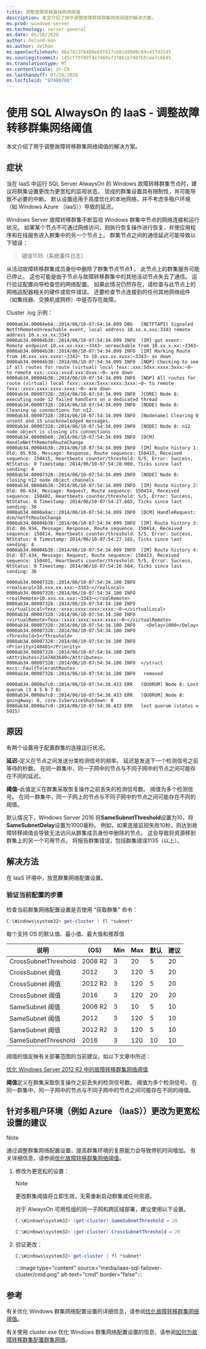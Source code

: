 ```yaml
---
title: 调整故障转移基线网络阈值
description: 本文介绍了用于调整故障转移群集网络阈值的解决方案。
ms.prod: windows-server
ms.technology: server-general
ms.date: 05/28/2020
author: Deland-Han
ms.author: delhan
ms.openlocfilehash: 86a7023f6480e68f917cb8cdd9d0c69c417d3145
ms.sourcegitcommit: 145cf75f89f4e7460e737861b7407b5cee7c6645
ms.translationtype: MT
ms.contentlocale: zh-CN
ms.lasthandoff: 07/29/2020
ms.locfileid: "87409788"
---
```

# <a name="iaas-with-sql-alwayson---tuning-failover-cluster-network-thresholds"></a>使用 SQL AlwaysOn 的 IaaS - 调整故障转移群集网络阈值

本文介绍了用于调整故障转移群集网络阈值的解决方案。

## <a name="symptom"></a>症状

当在 IaaS 中运行 SQL Server AlwaysOn 的 Windows 故障转移群集节点时，建议将群集设置更改为更宽松的监视状态。 现成的群集设置具有限制性，并可能导致不必要的中断。 默认设置适用于高度优化的本地网络，并不考虑多租户环境（如 Windows Azure （IaaS））导致的延迟。

Windows Server 故障转移群集不断监视 Windows 群集中节点的网络连接和运行状况。  如果某个节点不可通过网络访问，则执行恢复操作进行恢复，并使应用程序和在线服务进入群集中的另一个节点上。 群集节点之间的通信延迟可能导致以下错误：

> 错误1135（系统事件日志）

从活动故障转移群集成员身份中删除了群集节点节点**1** 。 此节点上的群集服务可能已停止。 这也可能是由于节点与故障转移群集中的其他活动节点失去了通信。 运行验证配置向导检查您的网络配置。 如果此情况仍然存在，请检查与此节点上的网络适配器相关的硬件或软件错误。 还要检查节点连接到的任何其他网络组件（如集线器、交换机或网桥）中是否存在故障。

Cluster .log 示例：

```console
0000ab34.00004e64::2014/06/10-07:54:34.099 DBG   [NETFTAPI] Signaled NetftRemoteUnreachable event, local address 10.xx.x.xxx:3343 remote address 10.x.xx.xx:3343
0000ab34.00004b38::2014/06/10-07:54:34.099 INFO  [IM] got event: Remote endpoint 10.xx.xx.xxx:~3343~ unreachable from 10.xx.x.xx:~3343~
0000ab34.00004b38::2014/06/10-07:54:34.099 INFO  [IM] Marking Route from 10.xxx.xxx.xxxx:~3343~ to 10.xxx.xx.xxxx:~3343~ as down
0000ab34.00004b38::2014/06/10-07:54:34.099 INFO  [NDP] Checking to see if all routes for route (virtual) local fexx::xxx:5dxx:xxxx:3xxx:~0~ to remote xxx::cxxx:xxxd:xxx:dxxx:~0~ are down
0000ab34.00004b38::2014/06/10-07:54:34.099 INFO  [NDP] All routes for route (virtual) local fxxx::xxxx:5xxx:xxxx:3xxx:~0~ to remote fexx::xxxx:xxxx:xxxx:xxxx:~0~ are down
0000ab34.00007328::2014/06/10-07:54:34.099 INFO  [CORE] Node 8: executing node 12 failed handlers on a dedicated thread
0000ab34.00007328::2014/06/10-07:54:34.099 INFO  [NODE] Node 8: Cleaning up connections for n12.
0000ab34.00007328::2014/06/10-07:54:34.099 INFO  [Nodename] Clearing 0 unsent and 15 unacknowledged messages.
0000ab34.00007328::2014/06/10-07:54:34.099 INFO  [NODE] Node 8: n12 node object is closing its connections
0000ab34.00008b68::2014/06/10-07:54:34.099 INFO  [DCM] HandleNetftRemoteRouteChange
0000ab34.00004b38::2014/06/10-07:54:34.099 INFO  [IM] Route history 1: Old: 05.936, Message: Response, Route sequence: 150415, Received sequence: 150415, Heartbeats counter/threshold: 5/5, Error: Success, NtStatus: 0 Timestamp: 2014/06/10-07:54:28.000, Ticks since last sending: 4
0000ab34.00007328::2014/06/10-07:54:34.099 INFO  [NODE] Node 8: closing n12 node object channels
0000ab34.00004b38::2014/06/10-07:54:34.099 INFO  [IM] Route history 2: Old: 06.434, Message: Request, Route sequence: 150414, Received sequence: 150402, Heartbeats counter/threshold: 5/5, Error: Success, NtStatus: 0 Timestamp: 2014/06/10-07:54:27.665, Ticks since last sending: 36
0000ab34.0000a8ac::2014/06/10-07:54:34.099 INFO  [DCM] HandleRequest: dcm/netftRouteChange
0000ab34.00004b38::2014/06/10-07:54:34.099 INFO  [IM] Route history 3: Old: 06.934, Message: Response, Route sequence: 150414, Received sequence: 150414, Heartbeats counter/threshold: 5/5, Error: Success, NtStatus: 0 Timestamp: 2014/06/10-07:54:27.165, Ticks since last sending: 4
0000ab34.00004b38::2014/06/10-07:54:34.099 INFO  [IM] Route history 4: Old: 07.434, Message: Request, Route sequence: 150413, Received sequence: 150401, Heartbeats counter/threshold: 5/5, Error: Success, NtStatus: 0 Timestamp: 2014/06/10-07:54:26.664, Ticks since last sending: 36
```

```console
0000ab34.00007328::2014/06/10-07:54:34.100 INFO    <realLocal>10.xxx.xx.xxx:~3343~</realLocal>
0000ab34.00007328::2014/06/10-07:54:34.100 INFO    <realRemote>10.xxx.xx.xxx:~3343~</realRemote>
0000ab34.00007328::2014/06/10-07:54:34.100 INFO    <virtualLocal>fexx::xxxx:xxxx:xxxx:xxxx:~0~</virtualLocal>
0000ab34.00007328::2014/06/10-07:54:34.100 INFO    <virtualRemote>fexx::xxxx:xxxx:xxxx:xxxx:~0~</virtualRemote>
0000ab34.00007328::2014/06/10-07:54:34.100 INFO    <Delay>1000</Delay>
0000ab34.00007328::2014/06/10-07:54:34.100 INFO    <Threshold>5</Threshold>
0000ab34.00007328::2014/06/10-07:54:34.100 INFO    <Priority>140481</Priority>
0000ab34.00007328::2014/06/10-07:54:34.100 INFO    <Attributes>2147483649</Attributes>
0000ab34.00007328::2014/06/10-07:54:34.100 INFO  </struct mscs::FaultTolerantRoute>
0000ab34.00007328::2014/06/10-07:54:34.100 INFO   removed
```

```console
0000ab34.0000a7c0::2014/06/10-07:54:38.433 ERR   [QUORUM] Node 8: Lost quorum (3 4 5 6 7 8)
0000ab34.0000a7c0::2014/06/10-07:54:38.433 ERR   [QUORUM] Node 8: goingAway: 0, core.IsServiceShutdown: 0
0000ab34.0000a7c0::2014/06/10-07:54:38.433 ERR   lost quorum (status = 5925)
```

## <a name="cause"></a>原因

有两个设置用于配置群集的连接运行状况。

**延迟**–定义在节点之间发送分类检测信号的频率。  延迟是发送下一个检测信号之前等待的秒数。  在同一群集中，同一子网中的节点与不同子网中的节点之间可能存在不同的延迟。

**阈值**–此值定义在群集采取恢复操作之前丢失的检测信号数。  阈值为多个检测信号。  在同一群集中，同一子网上的节点与不同子网中的节点之间可能存在不同的阈值。

默认情况下，Windows Server 2016 将**SameSubnetThreshold**设置为10，将**SameSubnetDelay**设置为1000毫秒。 例如，如果连接监视失败10秒，则达到故障转移阈值会导致无法访问从群集成员身份中删除的节点。 这会导致将资源移到群集上的另一个可用节点。 将报告群集错误，包括群集错误1135（以上）。

## <a name="resolution"></a>解决方法

在 IaaS 环境中，放宽群集网络配置设置。

### <a name="steps-to-verify-current-configuration"></a>验证当前配置的步骤

检查当前群集网络配置设置是否使用 "获取群集" 命令：

```powershell
C:\Windows\system32> get-cluster | fl *subnet*
```

每个支持 OS 的默认值、最小值、最大值和推荐值

| 说明 | (OS) | Min | Max | 默认 | 建议 |
|--|--|--|--|--|--|
| CrossSubnetThreshold | 2008 R2 | 3 | 20 | 5 | 20 |
| CrossSubnet 阈值 | 2012 | 3 | 120 | 5 | 20 |
| CrossSubnet 阈值 | 2012 R2 | 3 | 120 | 5 | 20 |
| CrossSubnet 阈值 | 2016 | 3 | 120 | 20 | 20 |
| SameSubnet 阈值 | 2008 R2 | 3 | 10 | 5 | 10 |
| SameSubnet 阈值 | 2012 | 3 | 120 | 5 | 10 |
| SameSubnet 阈值 | 2012 R2 | 3 | 120 | 5 | 10 |
| SameSubnetThreshold | 2016 | 3 | 120 | 10 | 10 |

阈值的值反映有关部署范围的当前建议，如以下文章中所述：

[优化 Windows Server 2012 R2 中的故障转移群集网络阈值](https://support.microsoft.com/en-us/help/3153887/fine-tuning-failover-cluster-network-thresholds-in-windows-server-2012)

**阈值**定义在群集采取恢复操作之前丢失的检测信号数。  阈值为多个检测信号。  在同一群集中，同一子网中的节点与不同子网中的节点之间可能存在不同的阈值。

## <a name="recommendations-for-changing-to-more-relaxed-settings-for-multi-tenant-environments-like-azure-iaas"></a>针对多租户环境（例如 Azure （IaaS））更改为更宽松设置的建议

> [!NOTE]
> 通过调整群集网络配置设置，提高群集环境的复原能力会导致停机时间增加。 有关详细信息，请参阅[优化故障转移群集网络阈值](https://techcommunity.microsoft.com/t5/failover-clustering/tuning-failover-cluster-network-thresholds/ba-p/371834)。

1. 修改为更宽松的设置：

    > [!NOTE]
    > 更改群集阈值将立即生效，无需重新启动群集或任何资源。

    对于 AlwaysOn 可用性组的同一子网和跨区域部署，建议使用以下设置。

    ```powershell
    C:\Windows\system32> (get-cluster).SameSubnetThreshold = 20
    ```

    ```powershell
    C:\Windows\system32> (get-cluster).CrossSubnetThreshold = 20
    ```

2. 验证更改：

    ```powershell
    C:\Windows\system32> get-cluster | fl *subnet*
    ```

    :::image type="content" source="media/iaas-sql-failover-cluster/cmd.png" alt-text="cmd" border="false":::

## <a name="references"></a>参考

有关优化 Windows 群集网络配置设置的详细信息，请参阅[优化故障转移群集网络阈值](https://techcommunity.microsoft.com/t5/failover-clustering/tuning-failover-cluster-network-thresholds/ba-p/371834)。

有关使用 cluster.exe 优化 Windows 群集网络配置设置的信息，请参阅[如何为故障转移群集配置群集网络](/previous-versions/office/exchange-server-2007/bb690953(v=exchg.80)?redirectedfrom=MSDN)。
